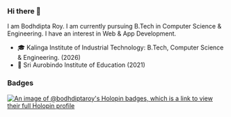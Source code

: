 ### Hi there 👋

I am Bodhdipta Roy. I am currently pursuing B.Tech in Computer Science & Engineering. I have an interest in Web & App Development.

- 🎓 Kalinga Institute of Industrial Technology: B.Tech, Computer Science & Engineering. (2026)
- 🎒 Sri Aurobindo Institute of Education (2021)

<!--
**bodhdipta-roy/bodhdipta-roy** is a ✨ _special_ ✨ repository because its `README.md` (this file) appears on your GitHub profile.

Here are some ideas to get you started:

- 🔭 I’m currently working on ...
- 🌱 I’m currently learning ...
- 👯 I’m looking to collaborate on ...
- 🤔 I’m looking for help with ...
- 💬 Ask me about ...
- 📫 How to reach me: ...
- 😄 Pronouns: ...
- ⚡ Fun fact: ...
-->
### Badges
[![An image of @bodhdiptaroy's Holopin badges, which is a link to view their full Holopin profile](https://holopin.me/bodhdiptaroy)](https://holopin.io/@bodhdiptaroy)
